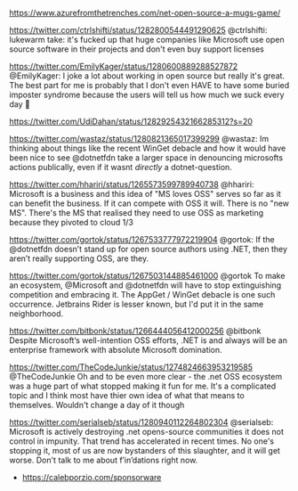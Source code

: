 https://www.azurefromthetrenches.com/net-open-source-a-mugs-game/

https://twitter.com/ctrlshifti/status/1282800544491290625
@ctrlshifti: lukewarm take: it's fucked up that huge companies like Microsoft use open source software in their projects and don't even buy support licenses


https://twitter.com/EmilyKager/status/1280600889288527872
@EmilyKager: I joke a lot about working in open source but really it's great. The best part for me is probably that I don't even HAVE to have some buried imposter syndrome because the users will tell us how much we suck every day 💫


https://twitter.com/UdiDahan/status/1282925432166285312?s=20


https://twitter.com/wastaz/status/1280821365017399299
@wastaz: Im thinking about things like the recent WinGet debacle and how it would have been nice to see @dotnetfdn
 take a larger space in denouncing microsofts actions publically, even if it wasnt _directly_ a dotnet-question.

https://twitter.com/hhariri/status/1265573599789940738
@hhariri: Microsoft is a business and this idea of "MS loves OSS" serves so far as it can benefit the business. If it can compete with OSS it will. There is no "new MS". There's the MS that realised they need to use OSS as marketing because they pivoted to cloud 1/3

https://twitter.com/gortok/status/1267533777972219904
@gortok: If the @dotnetfdn doesn’t stand up for open source authors using .NET, then they aren’t really supporting OSS, are they.

https://twitter.com/gortok/status/1267503144885461000
@gortok
To make an ecosystem, @Microsoft and @dotnetfdn will have to stop extinguishing competition and embracing it. The AppGet / WinGet debacle is one such occurrence. Jetbrains Rider is lesser known, but I'd put it in the same neighborhood.


https://twitter.com/bitbonk/status/1266444056412000256
@bitbonk
Despite Microsoft‘s well-intention OSS efforts, .NET is and always will be an enterprise framework with absolute Microsoft domination.


https://twitter.com/TheCodeJunkie/status/1274824663953219585
@TheCodeJunkie
Oh and to be even more clear - the .net OSS ecosystem was a huge part of what stopped making it fun for me. It's a complicated topic and I think most have thier own idea of what that means to themselves. Wouldn't change a day of it though


https://twitter.com/serialseb/status/1280940112264802304
@serialseb: Microsoft is actively destroying .net opens-source communities it does not control in impunity. That trend has accelerated in recent times. No one's stopping it, most of us are now bystanders of this slaughter, and it will get worse. Don't talk to me about f’in’dations right now.


- https://calebporzio.com/sponsorware